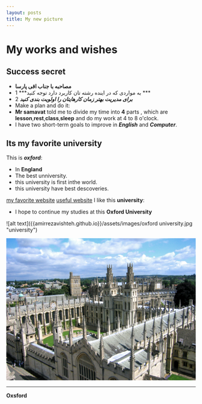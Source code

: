 ```yaml
---
layout: posts
title: My new picture
---
```

#  My works and wishes
## Success secret  
- **مصاحبه با جناب اقی پارسا**  
- 1 ***به مواردی که در اینده رشته تان کاربرد دارد توجه کنید ***  
- 2 ***برای مدیریت بهتر زمان کارهایتان را اولویت بندی کنید***  
- Make a plan and do it:
- **Mr samavat** told me to divide my time into **4** parts , which are **lesson**,**rest**,**class**,**sleep** and do my work at 4 to 8 o'clock.
- I have two short-term goals to improve in ***English*** and ***Computer***.
## Its my favorite university
This is ***oxford***:
- In **England**
- The best unniversity.
- this university is first inthe world.
- this university have best descoveries.

[my favorite website](http://www.google.com)
[useful website](http://www.github.io)
I like this **university**:
- I hope to continue my studies at this **Oxford University**


![alt text]({{amirrezavishteh.github.io}}/assets/images/oxford university.jpg "university")

![alt text](../assets/images/oxford.jpg "university Picture")

---
**Oxsford**
